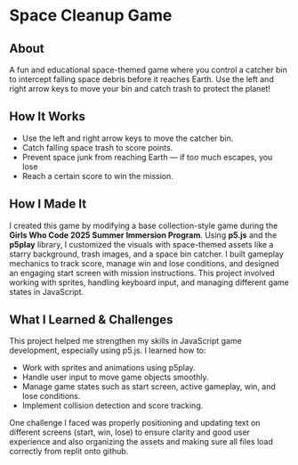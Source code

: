 # Space Cleanup Game

## About

A fun and educational space-themed game where you control a catcher bin to intercept falling space debris before it reaches Earth. Use the left and right arrow keys to move your bin and catch trash to protect the planet!

## How It Works

- Use the left and right arrow keys to move the catcher bin.
- Catch falling space trash to score points.
- Prevent space junk from reaching Earth — if too much escapes, you lose
- Reach a certain score to win the mission.

## How I Made It

I created this game by modifying a base collection-style game during the **Girls Who Code 2025 Summer Immersion Program**. Using **p5.js** and the **p5play** library, I customized the visuals with space-themed assets like a starry background, trash images, and a space bin catcher. I built gameplay mechanics to track score, manage win and lose conditions, and designed an engaging start screen with mission instructions. This project involved working with sprites, handling keyboard input, and managing different game states in JavaScript.

## What I Learned & Challenges

This project helped me strengthen my skills in JavaScript game development, especially using p5.js. I learned how to:

- Work with sprites and animations using p5play.
- Handle user input to move game objects smoothly.
- Manage game states such as start screen, active gameplay, win, and lose conditions.
- Implement collision detection and score tracking.

One challenge I faced was properly positioning and updating text on different screens (start, win, lose) to ensure clarity and good user experience and also organizing the assets and making sure all files load correctly from replit onto github.
